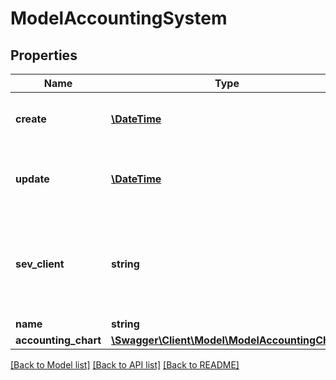 # ModelAccountingSystem

## Properties
Name | Type | Description | Notes
------------ | ------------- | ------------- | -------------
**create** | [**\DateTime**](\DateTime.md) | creation date of the accounting system | [optional] 
**update** | [**\DateTime**](\DateTime.md) | date the accounting system was last updated | [optional] 
**sev_client** | **string** | sevClient is the unique id every customer has and is used in nearly all operations | [optional] 
**name** | **string** |  | [optional] 
**accounting_chart** | [**\Swagger\Client\Model\ModelAccountingChart**](ModelAccountingChart.md) |  | [optional] 

[[Back to Model list]](../README.md#documentation-for-models) [[Back to API list]](../README.md#documentation-for-api-endpoints) [[Back to README]](../README.md)


